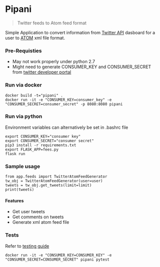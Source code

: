 # Pipani
> Twitter feeds to Atom feed format

Simple Application to convert information from [Twitter API](https://developer.twitter.com/en/docs) dasboard for a user to [ATOM](https://en.wikipedia.org/wiki/Atom_(Web_standard)) xml file format.

### Pre-Requisties
- May not work properly under python 2.7
- Might need to generate CONSUMER_KEY and CONSUMER_SECRET from [twitter developer portal](https://developer.twitter.com/en/apply)

### Run via docker
```
docker build -t="pipani" .
docker run -it -e "CONSUMER_KEY=consumer_key" -e "CONSUMER_SECRET=consumer_secret" -p 8080:8080 pipani
```

### Run via python
Environment variables can alternatively be set in .bashrc file
```
export CONSUMER_KEY="consumer key"
export CONSUMER_SECRET="consumer secret"
pip3 install -r requirements.txt
export FLASK_APP=fees.py
flask run
```

### Sample usage
```
from app.feeds import TwitterAtomFeedGenerator
tw_obj = TwitterAtomFeedGenerator(user=user)
tweets = tw_obj.get_tweets(limit=limit)
print(tweets)
```

#### Features
- Get user tweets
- Get comments on tweets
- Generate xml atom feed file

### Tests
Refer to [testing guide](https://github.com/samar-agrawal/pipani/tree/master/tests)
```
docker run -it -e "CONSUMER_KEY=CONSUMER_KEY" -e "CONSUMER_SECRET=CONSUMER_SECRET" pipani pytest
```
